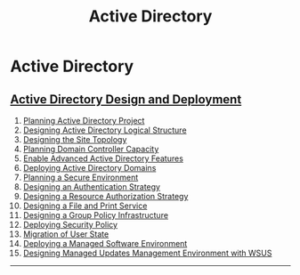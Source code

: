 ﻿---
title: Active Directory
filename: ActiveDirectory\readme.md
ms.date: 2022.6.23
---

# Active Directory

## [Active Directory Design and Deployment](Active-Directory-Design-and-Deployment)

1. [Planning Active Directory Project](Design-and-Deploy/Planning-Active-Directory-Project)
1. [Designing Active Directory Logical Structure](Design-and-Deploy/Designing-Active-Directory-Logical-Structure)
1. [Designing the Site Topology](Design-and-Deploy/Designing-the-Site-Topology)
1. [Planning Domain Controller Capacity](Design-and-Deploy/Planning-Domain-Controller-Capacity)
1. [Enable Advanced Active Directory Features](Design-and-Deploy/Enable-Advanced-Active-Directory-Features)
1. [Deploying Active Directory Domains](Design-and-Deploy/Deploying-Active-Directory-Domains)
1. [Planning a Secure Environment](Design-and-Deploy/Planning-a-Secure-Environment)
1. [Designing an Authentication Strategy](Design-and-Deploy/Designing-an-Authentication-Strategy)
1. [Designing a Resource Authorization Strategy](Design-and-Deploy/Designing-a-Resource-Authorization-Strategy)
1. [Designing a File and Print Service](Design-and-Deploy/Designing-a-File-and-Print-Service)
1. [Designing a Group Policy Infrastructure](Design-and-Deploy/Designing-a-Group-Policy-Infrastructure)
1. [Deploying Security Policy](Design-and-Deploy/Deploying-Security-Policy)
1. [Migration of User State](Design-and-Deploy/Migration-of-User-State)
1. [Deploying a Managed Software Environment](Design-and-Deploy/Deploying-a-Managed-Software-Environment)
1. [Designing Managed Updates Management Environment with WSUS](Design-and-Deploy/Designing-Managed-Updates-Management-Environment-with-WSUS)

---
